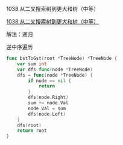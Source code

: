 1038.从二叉搜索树到更大和树（中等）

[1038.从二叉搜索树到更大和树（中等）](https://leetcode.cn/problems/binary-search-tree-to-greater-sum-tree/)



解法：递归



逆中序遍历



```go
func bstToGst(root *TreeNode) *TreeNode {
	var sum int
	var dfs func(node *TreeNode)
	dfs = func(node *TreeNode) {
		if node == nil {
			return
		}
		dfs(node.Right)
		sum += node.Val
		node.Val = sum
		dfs(node.Left)
	}
	dfs(root)
	return root
}
```
